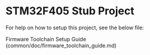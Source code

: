 # STM32F405 Stub Project
For help on how to setup this project, see the below file:

Firmware Toolchain Setup Guide (common/doc/firmware_toolchain_guide.md)
